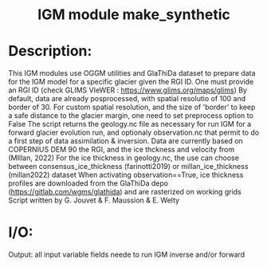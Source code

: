 ### <h1 align="center" id="title">IGM module make_synthetic </h1>

# Description:

This IGM modules use OGGM utilities and GlaThiDa dataset to prepare data 
for the IGM model for a specific glacier given the RGI ID. One must provide
an RGI ID (check GLIMS VIeWER : https://www.glims.org/maps/glims) 
By default, data are already posprocessed, with spatial resolutio of 100 and 
border of 30. For custom spatial resolution, and the size of 'border' 
to keep a safe distance to the glacier margin, one need
to set preprocess option to False 
The script returns the geology.nc file as necessary for run 
IGM for a forward glacier evolution run, and optionaly 
observation.nc that permit to do a first step of data assimilation & inversion. 
Data are currently based on COPERNIUS DEM 90 
the RGI, and the ice thckness and velocity from (MIllan, 2022) 
For the ice thickness in geology.nc, the use can choose 
between consensus_ice_thickness (farinotti2019) or
millan_ice_thickness (millan2022) dataset 
When activating observation==True, ice thickness profiles are 
downloaded from the GlaThiDa depo (https://gitlab.com/wgms/glathida) 
and are rasterized on working grids 
Script written by G. Jouvet & F. Maussion & E. Welty

# I/O:

Output: all input variable fields neede to run IGM inverse and/or forward
